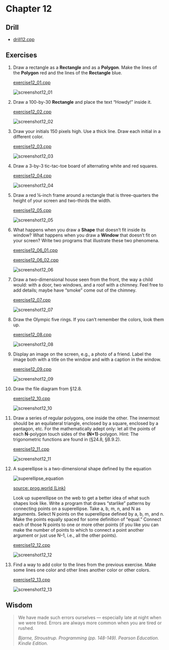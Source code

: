 # Chapter 12

## Drill

- [drill12.cpp](./drill12.cpp)

## Exercises

1.  Draw a rectangle as a **Rectangle** and as a **Polygon**. Make the lines of the **Polygon** red and the lines of the **Rectangle** blue.

    [exercise12_01.cpp](./exercise12_01.cpp)

    ![screenshot12_01](./screenshot12_01.png)

2.  Draw a 100-by-30 **Rectangle** and place the text “Howdy!” inside it.

    [exercise12_02.cpp](./exercise12_02.cpp)

    ![screenshot12_02](./screenshot12_02.png)

3.  Draw your initials 150 pixels high. Use a thick line. Draw each initial in a different color.

    [exercise12_03.cpp](./exercise12_03.cpp)

    ![screenshot12_03](./screenshot12_03.png)

4.  Draw a 3-by-3 tic-tac-toe board of alternating white and red squares.

    [exercise12_04.cpp](./exercise12_04.cpp)

    ![screenshot12_04](./screenshot12_04.png)

5.  Draw a red ¼-inch frame around a rectangle that is three-quarters the height of your screen and two-thirds the width.

    [exercise12_05.cpp](./exercise12_05.cpp)

    ![screenshot12_05](./screenshot12_05.png)

6.  What happens when you draw a **Shape** that doesn’t fit inside its window? What happens when you draw a **Window** that doesn’t fit on your screen? Write two programs that illustrate these two phenomena.

    [exercise12_06_01.cpp](./exercise12_06_01.cpp)

    [exercise12_06_02.cpp](./exercise12_06_02.cpp)

    ![screenshot12_06](./screenshot12_06.png)

7.  Draw a two-dimensional house seen from the front, the way a child would: with a door, two windows, and a roof with a chimney. Feel free to add details; maybe have “smoke” come out of the chimney.

    [exercise12_07.cpp](./exercise12_07.cpp)

    ![screenshot12_07](./screenshot12_07.png)

8.  Draw the Olympic five rings. If you can’t remember the colors, look them up.

    [exercise12_08.cpp](./exercise12_08.cpp)

    ![screenshot12_08](./screenshot12_08.png)

9.  Display an image on the screen, e.g., a photo of a friend. Label the image both with a title on the window and with a caption in the window.

    [exercise12_09.cpp](./exercise12_09.cpp)

    ![screenshot12_09](./screenshot12_09.png)

10. Draw the file diagram from §12.8.

    [exercise12_10.cpp](./exercise12_10.cpp)

    ![screenshot12_10](./screenshot12_10.png)

11. Draw a series of regular polygons, one inside the other. The innermost should be an equilateral triangle, enclosed by a square, enclosed by a pentagon, etc. For the mathematically adept only: let all the points of each **N**-polygon touch sides of the **(N+1)**-polygon. Hint: The trigonometric functions are found in **<cmath>** (§24.8, §B.9.2).

    [exercise12_11.cpp](./exercise12_11.cpp)

    ![screenshot12_11](./screenshot12_11.png)

12. A superellipse is a two-dimensional shape defined by the equation

    ![superellipse_equation](./superellipse_equation.png)

    [source: prog.world (Link)](https://prog.world/ios-icon-shape-secret-is-it-a-squirrel-parsing/)

    Look up superellipse on the web to get a better idea of what such shapes look like. Write a program that draws “starlike” patterns by connecting points on a superellipse. Take a, b, m, n, and N as arguments. Select N points on the superellipse defined by a, b, m, and n. Make the points equally spaced for some definition of “equal.” Connect each of those N points to one or more other points (if you like you can make the number of points to which to connect a point another argument or just use N–1, i.e., all the other points).

    [exercise12_12.cpp](./exercise12_12.cpp)

    ![screenshot12_12](./screenshot12_12.png)

13. Find a way to add color to the lines from the previous exercise. Make some lines one color and other lines another color or other colors.

    [exercise12_13.cpp](./exercise12_13.cpp)

    ![screenshot12_13](./screenshot12_13.png)

## Wisdom

> We have made such errors ourselves — especially late at night when we were tired. Errors are always more common when you are tired or rushed.
>
> _Bjarne, Stroustrup. Programming (pp. 148-149). Pearson Education. Kindle Edition._
